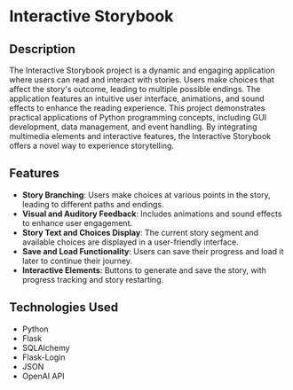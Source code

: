 # Interactive Storybook

## Description

The Interactive Storybook project is a dynamic and engaging application where users can read and interact with stories. Users make choices that affect the story's outcome, leading to multiple possible endings. The application features an intuitive user interface, animations, and sound effects to enhance the reading experience. This project demonstrates practical applications of Python programming concepts, including GUI development, data management, and event handling. By integrating multimedia elements and interactive features, the Interactive Storybook offers a novel way to experience storytelling.

## Features

- **Story Branching**: Users make choices at various points in the story, leading to different paths and endings.
- **Visual and Auditory Feedback**: Includes animations and sound effects to enhance user engagement.
- **Story Text and Choices Display**: The current story segment and available choices are displayed in a user-friendly interface.
- **Save and Load Functionality**: Users can save their progress and load it later to continue their journey.
- **Interactive Elements**: Buttons to generate and save the story, with progress tracking and story restarting.

## Technologies Used

- Python
- Flask
- SQLAlchemy
- Flask-Login
- JSON
- OpenAI API


